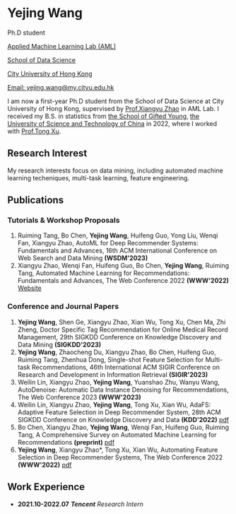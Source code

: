 # Yejing Wang
Ph.D student

[Applied Machine Learning Lab (AML)](https://zhaoxyai.github.io/aml.html)

[School of Data Science](https://www.sdsc.cityu.edu.hk/)

[City University of Hong Kong](https://www.cityu.edu.hk/)

[Email: yejing.wang@my.cityu.edu.hk](mailto:yejing.wang@my.cityu.edu.hk)


I am now a first-year Ph.D student from the School of Data Science at City University of Hong Kong, supervised by [Prof.Xiangyu Zhao](https://zhaoxyai.github.io/) in AML Lab. I received my B.S. in statistics from [the School of Gifted Young](https://en.scgy.ustc.edu.cn/), [the University of Science and Technology of China](https://www.ustc.edu.cn/) in 2022, where I worked with [Prof.Tong Xu](http://staff.ustc.edu.cn/~tongxu/).

## Research Interest
My research interests focus on data mining, including automated machine learning techeniques, multi-task learning, feature engineering.

## Publications
### Tutorials & Workshop Proposals
1. Ruiming Tang, Bo Chen, **Yejing Wang**, Huifeng Guo, Yong Liu, Wenqi Fan, Xiangyu Zhao, AutoML for Deep Recommender Systems: Fundamentals and
Advances, 16th ACM International Conference on Web Search and Data Mining **(WSDM'2023)**
2. Xiangyu Zhao, Wenqi Fan, Huifeng Guo, Bo Chen, **Yejing Wang**, Ruiming Tang, Automated Machine Learning for Recommendations: Fundamentals and Advances, The Web Conference 2022 **(WWW'2022)** [Website](https://advanced-recommender-systems.github.io/AutoML-Recommendations/)


### Conference and Journal Papers
1. **Yejing Wang**, Shen Ge, Xiangyu Zhao, Xian Wu, Tong Xu, Chen Ma, Zhi Zheng, Doctor Specific Tag Recommendation for Online Medical Record Management, 29th SIGKDD Conference on Knowledge Discovery and Data Mining **(SIGKDD'2023)**
2. **Yejing Wang**, Zhaocheng Du, Xiangyu Zhao, Bo Chen, Huifeng Guo, Ruiming Tang, Zhenhua Dong, Single-shot Feature Selection for Multi-task Recommendations, 46th International ACM SIGIR Conference on Research and Development in Information Retrieval **(SIGIR'2023)**
3. Weilin Lin, Xiangyu Zhao, **Yejing Wang**, Yuanshao Zhu, Wanyu Wang, AutoDenoise: Automatic Data Instance Denoising for Recommendations, The Web Conference 2023 **(WWW'2023)**
4. Weilin Lin, Xiangyu Zhao, **Yejing Wang**, Tong Xu, Xian Wu, AdaFS: Adaptive Feature Selection in Deep Recommender System, 28th ACM SIGKDD Conference on Knowledge Discovery and Data **(KDD'2022)** [pdf](https://dl.acm.org/doi/pdf/10.1145/3534678.3539204)
5. Bo Chen, Xiangyu Zhao, **Yejing Wang**, Wenqi Fan, Huifeng Guo, Ruiming Tang, A Comprehensive Survey on Automated Machine Learning
for Recommendations **(preprint)** [pdf](https://arxiv.org/pdf/2204.01390.pdf)
6. **Yejing Wang**, Xiangyu Zhao*, Tong Xu, Xian Wu, Automating Feature Selection in Deep Recommender Systems, The Web Conference 2022 **(WWW'2022)** [pdf](https://dl.acm.org/doi/pdf/10.1145/3485447.3512071)

## Work Experience
- **2021.10-2022.07** ***Tencent*** *Research Intern*
